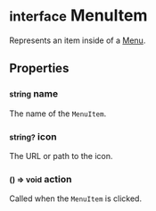 # <small>interface</small> MenuItem
Represents an item inside of a [Menu](/api/interface/Menu.md).

## Properties

### <small>string</small> name
The name of the `MenuItem`.
### <small>string?</small> icon
The URL or path to the icon.
### <small>() => void</small> action
Called when the `MenuItem` is clicked.

